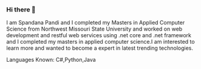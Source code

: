 ### Hi there 👋


I am Spandana Pandi  and I completed my Masters in Applied Computer Science from Northwest Missouri State University and worked on web development and restful web services using .net core and .net framework and I completed my masters in applied computer science.I am interested to learn more and wanted to become a expert in latest trending technologies.

Languages Known: C#,Python,Java

